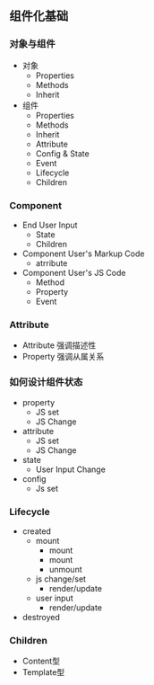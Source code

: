 ## 组件化基础

### 对象与组件
- 对象
  - Properties
  - Methods
  - Inherit
- 组件
  - Properties
  - Methods
  - Inherit
  - Attribute
  - Config & State
  - Event
  - Lifecycle
  - Children

### Component
- End User Input
  + State
  + Children
- Component User's Markup Code
  + atrribute
- Component User's JS Code
  + Method
  + Property
  + Event

### Attribute
- Attribute 强调描述性
- Property 强调从属关系

### 如何设计组件状态
- property
  + JS set
  + JS Change
- attribute
  + JS set
  + JS Change
- state
  + User Input Change
- config
  + Js set

### Lifecycle
 - created
   + mount
      - mount
      - mount
      - unmount
   + js change/set
      - render/update
   + user input
      - render/update
 - destroyed

 ### Children
- Content型
- Template型